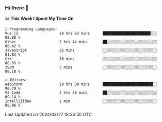 ### Hi there 👋

<!--
**asdf12303116/asdf12303116** is a ✨ _special_ ✨ repository because its `README.md` (this file) appears on your GitHub profile.

Here are some ideas to get you started:

- 🔭 I’m currently working on ...
- 🌱 I’m currently learning ...
- 👯 I’m looking to collaborate on ...
- 🤔 I’m looking for help with ...
- 💬 Ask me about ...
- 📫 How to reach me: ...
- 😄 Pronouns: ...
- ⚡ Fun fact: ...
-->

<!--START_SECTION:waka-->
📊 **This Week I Spent My Time On** 

```text
💬 Programming Languages: 
Vue.js                   28 hrs 53 mins      ██████████████████████░░░   88.88 % 
Other                    2 hrs 44 mins       ██░░░░░░░░░░░░░░░░░░░░░░░   08.42 % 
JavaScript               35 mins             ░░░░░░░░░░░░░░░░░░░░░░░░░   01.83 % 
C++                      10 mins             ░░░░░░░░░░░░░░░░░░░░░░░░░   00.55 % 
JSON                     3 mins              ░░░░░░░░░░░░░░░░░░░░░░░░░   00.18 % 

🔥 Editors: 
WebStorm                 29 hrs 30 mins      ███████████████████████░░   90.79 % 
VS Code                  2 hrs 58 mins       ██░░░░░░░░░░░░░░░░░░░░░░░   09.14 % 
Intellijidea             1 min               ░░░░░░░░░░░░░░░░░░░░░░░░░   00.06 % 
```


 Last Updated on 2024/03/27 18:30:50 UTC
<!--END_SECTION:waka-->
